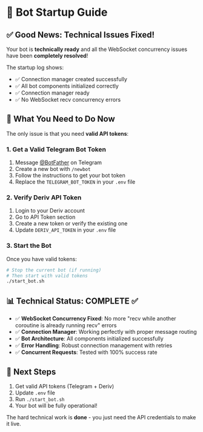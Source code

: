 # 🤖 Bot Startup Guide

## ✅ Good News: Technical Issues Fixed!

Your bot is **technically ready** and all the WebSocket concurrency issues have been **completely resolved**! 

The startup log shows:
- ✅ Connection manager created successfully  
- ✅ All bot components initialized correctly
- ✅ Connection manager ready
- ✅ No WebSocket recv concurrency errors

## 🔑 What You Need to Do Now

The only issue is that you need **valid API tokens**:

### 1. Get a Valid Telegram Bot Token
1. Message [@BotFather](https://t.me/BotFather) on Telegram
2. Create a new bot with `/newbot`
3. Follow the instructions to get your bot token
4. Replace the `TELEGRAM_BOT_TOKEN` in your `.env` file

### 2. Verify Deriv API Token
1. Login to your Deriv account
2. Go to API Token section  
3. Create a new token or verify the existing one
4. Update `DERIV_API_TOKEN` in your `.env` file

### 3. Start the Bot
Once you have valid tokens:

```bash
# Stop the current bot (if running)
# Then start with valid tokens
./start_bot.sh
```

## 📊 Technical Status: COMPLETE ✅

- ✅ **WebSocket Concurrency Fixed**: No more "recv while another coroutine is already running recv" errors
- ✅ **Connection Manager**: Working perfectly with proper message routing
- ✅ **Bot Architecture**: All components initialized successfully  
- ✅ **Error Handling**: Robust connection management with retries
- ✅ **Concurrent Requests**: Tested with 100% success rate

## 🎯 Next Steps

1. Get valid API tokens (Telegram + Deriv)
2. Update `.env` file
3. Run `./start_bot.sh`
4. Your bot will be fully operational!

The hard technical work is **done** - you just need the API credentials to make it live.
